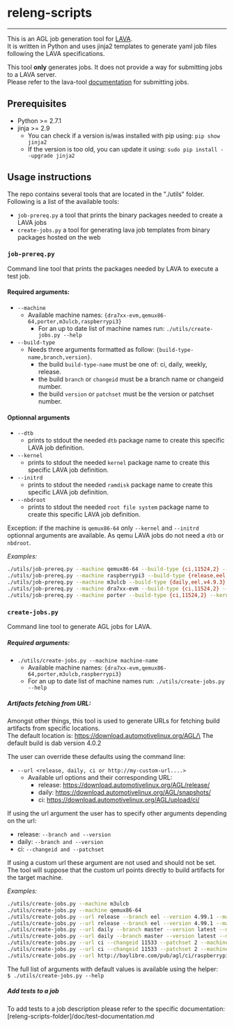 # releng-scripts
---
This is an AGL job generation tool for [LAVA](https://staging.validation.linaro.org/static/docs/v2/).\
It is written in Python and uses jinja2 templates to generate yaml job files
following the LAVA specifications.

This tool **only** generates jobs. It does not provide a way for submitting jobs to a LAVA server.\
Please refer to the lava-tool [documentation](https://validation.linaro.org/static/docs/v2/lava-tool.html)
for submitting jobs.

## Prerequisites
- Python >= 2.7.1
- jinja >= 2.9
    - You can check if a version is/was installed with pip using: ```pip show jinja2```
    - If the version is too old, you can update it using: ```sudo pip install --upgrade jinja2```

## Usage instructions
The repo contains several tools that are located in the "./utils" folder.\
Following is a list of the available tools:
- `job-prereq.py` a tool that prints the binary packages needed to create a LAVA jobs
- `create-jobs.py` a tool for generating lava job templates from binary packages hosted on the web

### `job-prereq.py`
Command line tool that prints the packages needed by LAVA to execute a test job.

#### Required arguments:
- `--machine`
    - Available machine names: ```{dra7xx-evm,qemux86-64,porter,m3ulcb,raspberrypi3}```
        - For an up to date list of machine names run: ```./utils/create-jobs.py --help```
- `--build-type`
    - Needs three arguments formatted as follow: `{build-type-name,branch,version}`.
        - the build `build-type-name` must be one of: ci, daily, weekly, release.
        - the build `branch` or `changeid` must be a branch name or changeid number.
        - the build `version` or `patchset` must be the version or patchset number.

#### Optionnal arguments
- `--dtb`
    - prints to stdout the needed `dtb` package name to create this specific LAVA job definition.
- `--kernel`
    - prints to stdout the needed `kernel` package name to create this specific LAVA job definition.
- `--initrd`
    - prints to stdout the needed `ramdisk` package name to create this specific LAVA job definition.
- `--nbdroot`
    - prints to stdout the needed `root file system` package name to create this specific LAVA job definition.

Exception: if the machine is `qemux86-64` only `--kernel` and `--initrd` optionnal arguments are available. As qemu LAVA jobs do not need a `dtb` or `nbdroot`.

_Examples:_
```bash
./utils/job-prereq.py --machine qemux86-64 --build-type {ci,11524,2} --kernel --initrd
./utils/job-prereq.py --machine raspberrypi3 --build-type {release,eel,v4.9.3} --kernel --initrd --nbdroot --dtb
./utils/job-prereq.py --machine m3ulcb --build-type {daily,eel,v4.9.3} --kernel --dtb
./utils/job-prereq.py --machine dra7xx-evm --build-type {ci,11524,2} --initrd --nbdroot
./utils/job-prereq.py --machine porter --build-type {ci,11524,2} --kernel --initrd --nbdroot --dtb
```


### `create-jobs.py`
Command line tool to generate AGL jobs for LAVA.

##### Required arguments:
- ```./utils/create-jobs.py --machine machine-name```
    - Available machine names: ```{dra7xx-evm,qemux86-64,porter,m3ulcb,raspberrypi3}```
    - For an up to date list of machine names run: ```./utils/create-jobs.py --help```

##### Artifacts fetching from URL:
Amongst other things, this tool is used to generate URLs for fetching build artifacts from specific locations.\
The default location is: https://download.automotivelinux.org/AGL/\
The default build is dab version 4.0.2

The user can override these defaults using the command line:
- ```--url <release, daily, ci or http://my-custom-url....>```
    - Available url options and their corresponding URL:
        - release: https://download.automotivelinux.org/AGL/release/
        - daily: https://download.automotivelinux.org/AGL/snapshots/
        - ci: https://download.automotivelinux.org/AGL/upload/ci/

If using the url argument the user has to specify other arguments depending on the url:
- release: ```--branch and --version```
- daily: ```--branch and --version```
- ci: ```--changeid and --patchset```

If using a custom url these argument are not used and should not be set. The tool will suppose that the custom url points directly to build artifacts for the target machine.

_Examples:_
```bash
./utils/create-jobs.py --machine m3ulcb
./utils/create-jobs.py --machine qemux86-64
./utils/create-jobs.py --url release --branch eel --version 4.99.1 --machine m3ulcb
./utils/create-jobs.py --url release --branch eel --version 4.99.1 --machine qemux86-64
./utils/create-jobs.py --url daily --branch master --version latest --machine m3ulcb
./utils/create-jobs.py --url daily --branch master --version latest --machine raspberrypi3
./utils/create-jobs.py --url ci --changeid 11533 --patchset 2 --machine raspberrypi3
./utils/create-jobs.py --url ci --changeid 11533 --patchset 2 --machine m3ulcb
./utils/create-jobs.py --url http://baylibre.com/pub/agl/ci/raspberrypi3 --machine raspberrypi3
```
The full list of arguments with default values is available using the helper:\
`$ ./utils/create-jobs.py --help`

##### Add tests to a job
To add tests to a job description please refer to the specific documentation: [releng-scripts-folder]/doc/test-documentation.md
